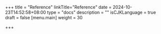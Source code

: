 +++
title = "Reference"
linkTitle="Reference"
date = 2024-10-23T14:52:58+08:00
type = "docs"
description = ""
isCJKLanguage = true
draft = false
[menu.main]
    weight = 30

+++

